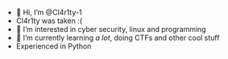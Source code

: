 - 👋 Hi, I’m @Cl4r1ty-1 
- Cl4r1ty was taken :(
- 👀 I’m interested in cyber security, linux and programming
- 🌱 I’m currently learning *a lot*, doing CTFs and other cool stuff
- Experienced in Python

<!---
Cl4r1ty-1/Cl4r1ty-1 is a ✨ special ✨ repository because its `README.md` (this file) appears on your GitHub profile.
You can click the Preview link to take a look at your changes.
--->
